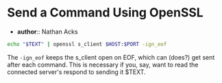# Send a Command Using OpenSSL

* **author**:: Nathan Acks

```bash
echo "$TEXT" | openssl s_client $HOST:$PORT -ign_eof
```

The `-ign_eof` keeps the s_client open on EOF, which can (does?) get sent after each command. This is necessary if you, say, want to read the connected server's respond to sending it $TEXT.
